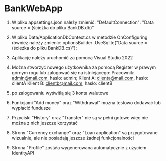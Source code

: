# BankWebApp

1. W pliku appsettings.json należy zmienić: "DefaultConnection": "Data source = (ścieżka do pliku BankDB.db)"
2. W pliku Data/ApplicationDbContext.cs w metodzie OnConfiguring również należy zmienić: optionsBuilder
    .UseSqlite("Data source = (ścieżka do pliku BankDB.cs)");

3. Aplikację należy uruchomić za pomocą Visual Studio 2022
4. Można stworzyć nowego użytkownika za pomocą Register w prawym górnym rogu lub zalogować się na istniejącego:
    Pracownik: admin@mail.com, hasło: admin;
    Klient A: clienta@mail.com, hasło: clientA
    Klient B: clientb@mail.com, hasło: clientB
5. po zalogowaniu wyświtlą się 3 konta walutowe
6. Funkcjami "Add money" oraz "Withdrawal" można testowo dodawać lub wypłacić fundusze
7. Przyciski "History" oraz "Transfer" nie są w pełni gotowe więc nie można z nich jeszcze korzystać
8. Strony "Currency exchange" oraz "Loan application" są przygotowane wizualnie, ale nie posiadają jeszcze żadnej funkcjonalności
9. Strona "Profile" została wygenerowana automatycznie z użyciem IdentityAPI
